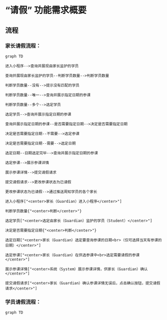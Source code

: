 # “请假” 功能需求概要

## 流程

### 家长请假流程：

```mermaid
graph TD

进入小程序-->查询并展现由家长监护的学员

查询并展现由家长监护的学员--判断学员数量-->判断学员数量

判断学员数量--没有-->提示没有匹配的学员

判断学员数量--唯一-->查询并展示指定日期的参课

判断学员数量--多个-->选定学员

选定学员-->查询并展示指定日期的参课

查询并展示指定日期的参课--是否需要指定日期-->决定是否需要指定日期

决定是否需要指定日期--不需要-->选定参课

决定是否需要指定日期--需要-->选定日期

选定日期--日期选定完毕-->查询并展示指定日期的参课

选定参课-->展示参课详情

展示参课详情-->提交请假请求

提交请假请求-->更改参课状态为已请假

更改参课状态为已请假-->通过推送周知学员的各个家长

进入小程序["<center>家长（Guardian）进入小程序</center>"]

判断学员数量{"<center>判断</center>"}

选定学员["<center>选定由家长（Guardian）监护的学员（Student）</center>"]

决定是否需要指定日期{"<center>判断</center>"}

选定日期["<center>家长（Guardian）选定要查询参课的日期<br>（仅可选择当天有参课的日期）</center>"]

选定参课["<center>家长（Guardian）在供选参课中<br>选定需要请假的参课</center>"]

展示参课详情["<center>系统（System）展示参课详情，供家长（Guardian）确认</center>"]

提交请假请求["<center>家长（Guardian）确认参课详情无误后，点击确认按钮，提交请假请求</center>"]

```

### 学员请假流程：

```mermaid
graph TD



```
<!--stackedit_data:
eyJoaXN0b3J5IjpbLTM1OTc1OTI3OCwtOTMyMDgyMjcyLC0xMz
k3NzcwNjQ0LDIxMDI5NjkwNTMsLTE1NDk1NTc2MjAsMTM0NzE4
Nzc0NiwzMTQ3OTc5NTUsLTUyOTU4MjI0LDExMDIzNjk1Myw4ND
I0MDUwMDYsMTk0OTg5NTE1MywtMzkzNDY3NTkyLC0xMjg4MjEy
NjEzLDE5Njk1Nzg0NjEsLTIxMDk0NzM2MzIsNjUzODc2NjEsMj
M2ODQzNDMsMjEwMzkyMzMyMiw4MzI1NTg0OTQsLTEzMDAyMDk5
NTRdfQ==
-->